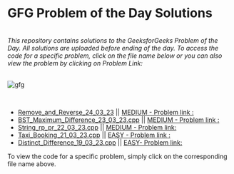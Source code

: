 # GFG Problem of the Day Solutions
<br>
<i> This repository contains solutions to the GeeksforGeeks Problem of the Day. All solutions are uploaded before ending of the day. To access the code for a specific problem, click on the file name below or you can also view the problem by clicking on Problem Link: </i>
<br><br>

![gfg](https://media.geeksforgeeks.org/img-practice/Problemofthedaynewcopy-1637640589.png)

<br>

- [Remove_and_Reverse_24_03_23](./Remove_and_Reverse_24_03_23) || [MEDIUM - Problem link :](https://practice.geeksforgeeks.org/problems/1e2f365be6114b671b915e145ec7dbcfdc432910/1)
- [BST_Maximum_Difference_23_03_23.cpp](./BST_Maximum_Difference_23_03_23.cpp) || [MEDIUM - Problem link :](https://practice.geeksforgeeks.org/problems/e841e10213ddf839d51c2909f1808632a19ae0bf/1)
- [String_rp_pr_22_03_23.cpp](./String_rp_pr_22_03_23.cpp) || [MEDIUM - Problem link:](https://practice.geeksforgeeks.org/problems/d25f415de2ff3e02134de03e17ad019d723ab2e9/1)
- [Taxi_Booking_21_03_23.cpp](./Taxi_Booking_21_03_23.cpp) || [EASY - Problem link :](https://practice.geeksforgeeks.org/problems/7995e41d167d81f14f1d4194b29ef839f52d18ba/1)
- [Distinct_Difference_19_03_23.cpp](./Distinct_Difference_19_03_23.cpp) || [ EASY- Problem link:](https://practice.geeksforgeeks.org/problems/c670bf260ea9dce6c5910dedc165aa403f6e951d/1)



To view the code for a specific problem, simply click on the corresponding file name above.
